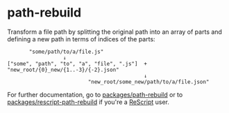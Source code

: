 # path-rebuild

Transform a file path by splitting the original path into an array of parts
and defining a new path in terms of indices of the parts:

```
       "some/path/to/a/file.js"
                  ↓
["some", "path", "to", "a", "file", ".js"]  +  "new_root/{0}_new/{1..-3}/{-2}.json"
                                            ↓
                          "new_root/some_new/path/to/a/file.json"

```

For further documentation, go to [packages/path-rebuild](./packages/path-rebuild) or to
[packages/rescript-path-rebuild](./packages/rescript-path-rebuild) 
if you're a [ReScript](https://rescript-lang.org/) user.
